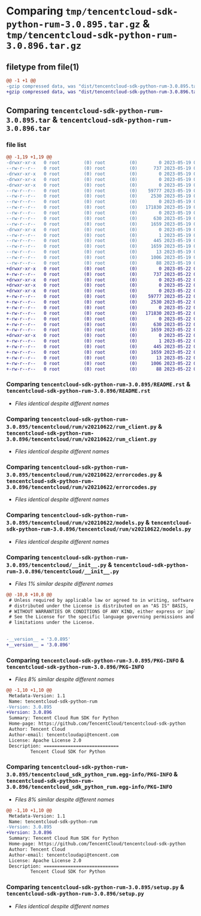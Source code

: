 # Comparing `tmp/tencentcloud-sdk-python-rum-3.0.895.tar.gz` & `tmp/tencentcloud-sdk-python-rum-3.0.896.tar.gz`

## filetype from file(1)

```diff
@@ -1 +1 @@
-gzip compressed data, was "dist/tencentcloud-sdk-python-rum-3.0.895.tar", last modified: Fri May 19 02:58:05 2023, max compression
+gzip compressed data, was "dist/tencentcloud-sdk-python-rum-3.0.896.tar", last modified: Mon May 22 00:30:21 2023, max compression
```

## Comparing `tencentcloud-sdk-python-rum-3.0.895.tar` & `tencentcloud-sdk-python-rum-3.0.896.tar`

### file list

```diff
@@ -1,19 +1,19 @@
-drwxr-xr-x   0 root         (0) root         (0)        0 2023-05-19 02:58:05.000000 tencentcloud-sdk-python-rum-3.0.895/
--rw-r--r--   0 root         (0) root         (0)      737 2023-05-19 02:58:04.000000 tencentcloud-sdk-python-rum-3.0.895/README.rst
-drwxr-xr-x   0 root         (0) root         (0)        0 2023-05-19 02:58:05.000000 tencentcloud-sdk-python-rum-3.0.895/tencentcloud/
-drwxr-xr-x   0 root         (0) root         (0)        0 2023-05-19 02:58:05.000000 tencentcloud-sdk-python-rum-3.0.895/tencentcloud/rum/
-drwxr-xr-x   0 root         (0) root         (0)        0 2023-05-19 02:58:05.000000 tencentcloud-sdk-python-rum-3.0.895/tencentcloud/rum/v20210622/
--rw-r--r--   0 root         (0) root         (0)    59777 2023-05-19 02:58:04.000000 tencentcloud-sdk-python-rum-3.0.895/tencentcloud/rum/v20210622/rum_client.py
--rw-r--r--   0 root         (0) root         (0)     2530 2023-05-19 02:58:04.000000 tencentcloud-sdk-python-rum-3.0.895/tencentcloud/rum/v20210622/errorcodes.py
--rw-r--r--   0 root         (0) root         (0)        0 2023-05-19 02:58:04.000000 tencentcloud-sdk-python-rum-3.0.895/tencentcloud/rum/v20210622/__init__.py
--rw-r--r--   0 root         (0) root         (0)   171830 2023-05-19 02:58:04.000000 tencentcloud-sdk-python-rum-3.0.895/tencentcloud/rum/v20210622/models.py
--rw-r--r--   0 root         (0) root         (0)        0 2023-05-19 02:58:04.000000 tencentcloud-sdk-python-rum-3.0.895/tencentcloud/rum/__init__.py
--rw-r--r--   0 root         (0) root         (0)      630 2023-05-19 02:58:04.000000 tencentcloud-sdk-python-rum-3.0.895/tencentcloud/__init__.py
--rw-r--r--   0 root         (0) root         (0)     1659 2023-05-19 02:58:05.000000 tencentcloud-sdk-python-rum-3.0.895/PKG-INFO
-drwxr-xr-x   0 root         (0) root         (0)        0 2023-05-19 02:58:05.000000 tencentcloud-sdk-python-rum-3.0.895/tencentcloud_sdk_python_rum.egg-info/
--rw-r--r--   0 root         (0) root         (0)        1 2023-05-19 02:58:05.000000 tencentcloud-sdk-python-rum-3.0.895/tencentcloud_sdk_python_rum.egg-info/dependency_links.txt
--rw-r--r--   0 root         (0) root         (0)      445 2023-05-19 02:58:05.000000 tencentcloud-sdk-python-rum-3.0.895/tencentcloud_sdk_python_rum.egg-info/SOURCES.txt
--rw-r--r--   0 root         (0) root         (0)     1659 2023-05-19 02:58:05.000000 tencentcloud-sdk-python-rum-3.0.895/tencentcloud_sdk_python_rum.egg-info/PKG-INFO
--rw-r--r--   0 root         (0) root         (0)       13 2023-05-19 02:58:05.000000 tencentcloud-sdk-python-rum-3.0.895/tencentcloud_sdk_python_rum.egg-info/top_level.txt
--rw-r--r--   0 root         (0) root         (0)     1006 2023-05-19 02:58:04.000000 tencentcloud-sdk-python-rum-3.0.895/setup.py
--rw-r--r--   0 root         (0) root         (0)       88 2023-05-19 02:58:05.000000 tencentcloud-sdk-python-rum-3.0.895/setup.cfg
+drwxr-xr-x   0 root         (0) root         (0)        0 2023-05-22 00:30:21.000000 tencentcloud-sdk-python-rum-3.0.896/
+-rw-r--r--   0 root         (0) root         (0)      737 2023-05-22 00:30:21.000000 tencentcloud-sdk-python-rum-3.0.896/README.rst
+drwxr-xr-x   0 root         (0) root         (0)        0 2023-05-22 00:30:21.000000 tencentcloud-sdk-python-rum-3.0.896/tencentcloud/
+drwxr-xr-x   0 root         (0) root         (0)        0 2023-05-22 00:30:21.000000 tencentcloud-sdk-python-rum-3.0.896/tencentcloud/rum/
+drwxr-xr-x   0 root         (0) root         (0)        0 2023-05-22 00:30:21.000000 tencentcloud-sdk-python-rum-3.0.896/tencentcloud/rum/v20210622/
+-rw-r--r--   0 root         (0) root         (0)    59777 2023-05-22 00:30:21.000000 tencentcloud-sdk-python-rum-3.0.896/tencentcloud/rum/v20210622/rum_client.py
+-rw-r--r--   0 root         (0) root         (0)     2530 2023-05-22 00:30:21.000000 tencentcloud-sdk-python-rum-3.0.896/tencentcloud/rum/v20210622/errorcodes.py
+-rw-r--r--   0 root         (0) root         (0)        0 2023-05-22 00:30:21.000000 tencentcloud-sdk-python-rum-3.0.896/tencentcloud/rum/v20210622/__init__.py
+-rw-r--r--   0 root         (0) root         (0)   171830 2023-05-22 00:30:21.000000 tencentcloud-sdk-python-rum-3.0.896/tencentcloud/rum/v20210622/models.py
+-rw-r--r--   0 root         (0) root         (0)        0 2023-05-22 00:30:21.000000 tencentcloud-sdk-python-rum-3.0.896/tencentcloud/rum/__init__.py
+-rw-r--r--   0 root         (0) root         (0)      630 2023-05-22 00:30:21.000000 tencentcloud-sdk-python-rum-3.0.896/tencentcloud/__init__.py
+-rw-r--r--   0 root         (0) root         (0)     1659 2023-05-22 00:30:21.000000 tencentcloud-sdk-python-rum-3.0.896/PKG-INFO
+drwxr-xr-x   0 root         (0) root         (0)        0 2023-05-22 00:30:21.000000 tencentcloud-sdk-python-rum-3.0.896/tencentcloud_sdk_python_rum.egg-info/
+-rw-r--r--   0 root         (0) root         (0)        1 2023-05-22 00:30:21.000000 tencentcloud-sdk-python-rum-3.0.896/tencentcloud_sdk_python_rum.egg-info/dependency_links.txt
+-rw-r--r--   0 root         (0) root         (0)      445 2023-05-22 00:30:21.000000 tencentcloud-sdk-python-rum-3.0.896/tencentcloud_sdk_python_rum.egg-info/SOURCES.txt
+-rw-r--r--   0 root         (0) root         (0)     1659 2023-05-22 00:30:21.000000 tencentcloud-sdk-python-rum-3.0.896/tencentcloud_sdk_python_rum.egg-info/PKG-INFO
+-rw-r--r--   0 root         (0) root         (0)       13 2023-05-22 00:30:21.000000 tencentcloud-sdk-python-rum-3.0.896/tencentcloud_sdk_python_rum.egg-info/top_level.txt
+-rw-r--r--   0 root         (0) root         (0)     1006 2023-05-22 00:30:21.000000 tencentcloud-sdk-python-rum-3.0.896/setup.py
+-rw-r--r--   0 root         (0) root         (0)       88 2023-05-22 00:30:21.000000 tencentcloud-sdk-python-rum-3.0.896/setup.cfg
```

### Comparing `tencentcloud-sdk-python-rum-3.0.895/README.rst` & `tencentcloud-sdk-python-rum-3.0.896/README.rst`

 * *Files identical despite different names*

### Comparing `tencentcloud-sdk-python-rum-3.0.895/tencentcloud/rum/v20210622/rum_client.py` & `tencentcloud-sdk-python-rum-3.0.896/tencentcloud/rum/v20210622/rum_client.py`

 * *Files identical despite different names*

### Comparing `tencentcloud-sdk-python-rum-3.0.895/tencentcloud/rum/v20210622/errorcodes.py` & `tencentcloud-sdk-python-rum-3.0.896/tencentcloud/rum/v20210622/errorcodes.py`

 * *Files identical despite different names*

### Comparing `tencentcloud-sdk-python-rum-3.0.895/tencentcloud/rum/v20210622/models.py` & `tencentcloud-sdk-python-rum-3.0.896/tencentcloud/rum/v20210622/models.py`

 * *Files identical despite different names*

### Comparing `tencentcloud-sdk-python-rum-3.0.895/tencentcloud/__init__.py` & `tencentcloud-sdk-python-rum-3.0.896/tencentcloud/__init__.py`

 * *Files 1% similar despite different names*

```diff
@@ -10,8 +10,8 @@
 # Unless required by applicable law or agreed to in writing, software
 # distributed under the License is distributed on an "AS IS" BASIS,
 # WITHOUT WARRANTIES OR CONDITIONS OF ANY KIND, either express or implied.
 # See the License for the specific language governing permissions and
 # limitations under the License.
 
 
-__version__ = '3.0.895'
+__version__ = '3.0.896'
```

### Comparing `tencentcloud-sdk-python-rum-3.0.895/PKG-INFO` & `tencentcloud-sdk-python-rum-3.0.896/PKG-INFO`

 * *Files 8% similar despite different names*

```diff
@@ -1,10 +1,10 @@
 Metadata-Version: 1.1
 Name: tencentcloud-sdk-python-rum
-Version: 3.0.895
+Version: 3.0.896
 Summary: Tencent Cloud Rum SDK for Python
 Home-page: https://github.com/TencentCloud/tencentcloud-sdk-python
 Author: Tencent Cloud
 Author-email: tencentcloudapi@tencent.com
 License: Apache License 2.0
 Description: ============================
         Tencent Cloud SDK for Python
```

### Comparing `tencentcloud-sdk-python-rum-3.0.895/tencentcloud_sdk_python_rum.egg-info/PKG-INFO` & `tencentcloud-sdk-python-rum-3.0.896/tencentcloud_sdk_python_rum.egg-info/PKG-INFO`

 * *Files 8% similar despite different names*

```diff
@@ -1,10 +1,10 @@
 Metadata-Version: 1.1
 Name: tencentcloud-sdk-python-rum
-Version: 3.0.895
+Version: 3.0.896
 Summary: Tencent Cloud Rum SDK for Python
 Home-page: https://github.com/TencentCloud/tencentcloud-sdk-python
 Author: Tencent Cloud
 Author-email: tencentcloudapi@tencent.com
 License: Apache License 2.0
 Description: ============================
         Tencent Cloud SDK for Python
```

### Comparing `tencentcloud-sdk-python-rum-3.0.895/setup.py` & `tencentcloud-sdk-python-rum-3.0.896/setup.py`

 * *Files identical despite different names*

